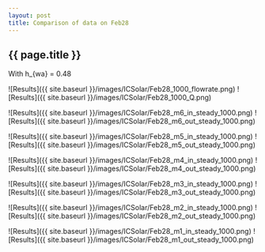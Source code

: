 ```yaml
---
layout: post
title: Comparison of data on Feb28
---
```

{{ page.title }}
-----------------
With h_{wa} = 0.48

![Results]({{ site.baseurl }}/images/ICSolar/Feb28_1000_flowrate.png) ![Results]({{ site.baseurl }}/images/ICSolar/Feb28_1000_Q.png)

![Results]({{ site.baseurl }}/images/ICSolar/Feb28_m6_in_steady_1000.png) ![Results]({{ site.baseurl }}/images/ICSolar/Feb28_m6_out_steady_1000.png)

![Results]({{ site.baseurl }}/images/ICSolar/Feb28_m5_in_steady_1000.png) ![Results]({{ site.baseurl }}/images/ICSolar/Feb28_m5_out_steady_1000.png)

![Results]({{ site.baseurl }}/images/ICSolar/Feb28_m4_in_steady_1000.png) ![Results]({{ site.baseurl }}/images/ICSolar/Feb28_m4_out_steady_1000.png)

![Results]({{ site.baseurl }}/images/ICSolar/Feb28_m3_in_steady_1000.png) ![Results]({{ site.baseurl }}/images/ICSolar/Feb28_m3_out_steady_1000.png)

![Results]({{ site.baseurl }}/images/ICSolar/Feb28_m2_in_steady_1000.png) ![Results]({{ site.baseurl }}/images/ICSolar/Feb28_m2_out_steady_1000.png)

![Results]({{ site.baseurl }}/images/ICSolar/Feb28_m1_in_steady_1000.png) ![Results]({{ site.baseurl }}/images/ICSolar/Feb28_m1_out_steady_1000.png)


